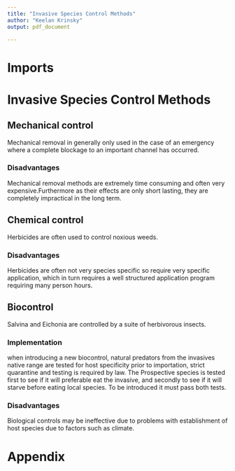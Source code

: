 ```yaml
---
title: "Invasive Species Control Methods"
author: "Keelan Krinsky"
output: pdf_document

---
```


# Imports
# Invasive Species Control Methods

## Mechanical control
Mechanical removal in generally only used in the case of an emergency where a complete blockage to an important channel has occurred.

### Disadvantages
Mechanical removal methods are extremely time consuming and often very expensive.Furthermore as their effects are only short lasting, they are completely impractical in the long term.

## Chemical control
Herbicides are often used to control noxious weeds. 

### Disadvantages
Herbicides are often not very species specific so require very specific application, which in turn requires a well structured application program requiring many person hours. 

## Biocontrol
Salvina and Eichonia are controlled by a suite of herbivorous insects. 

### Implementation
when introducing a new biocontrol, natural predators from the invasives native range are tested for host specificity prior to importation, strict quarantine and testing is required by law. The Prospective species is tested first to see if it will preferable eat the invasive, and secondly to see if it will starve before eating local species. To be introduced it must pass both tests. 

### Disadvantages
Biological controls may be ineffective due to problems with establishment of host species due to factors such as climate. 

# Appendix


